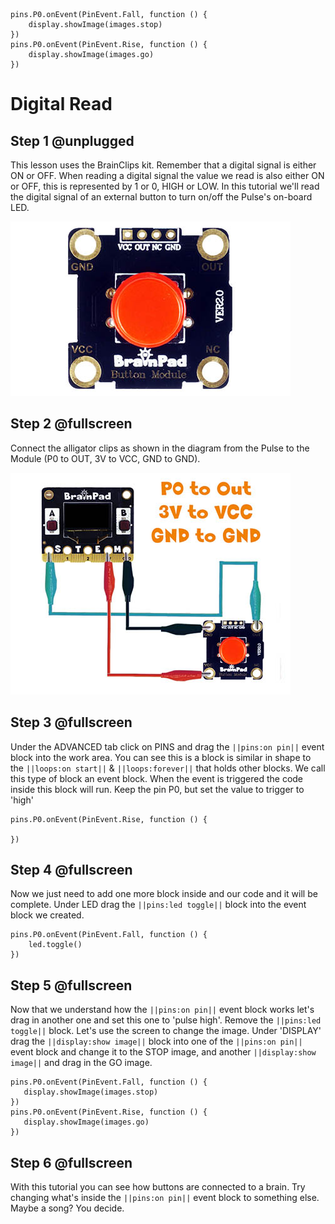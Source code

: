 ```ghost
pins.P0.onEvent(PinEvent.Fall, function () {
    display.showImage(images.stop)
})
pins.P0.onEvent(PinEvent.Rise, function () {
    display.showImage(images.go)
})
```

# Digital Read

## Step 1 @unplugged
This lesson uses the BrainClips kit. Remember that a digital signal is either ON or OFF. When reading a digital signal the value we read is also either ON or OFF, this is represented by 1 or 0, HIGH or LOW. In this tutorial we'll read the digital signal of an external button to turn on/off the Pulse's on-board LED.

![BrainClip Button Module](../static/images/buttonmodule.jpg)


## Step 2 @fullscreen
Connect the alligator clips as shown in the diagram from the Pulse to the Module (P0 to OUT, 3V to VCC, GND to GND).

 ![RGB Module Wiring Diagram](../static/images/clipdiagram2.jpg)


## Step 3 @fullscreen
Under the ADVANCED tab click on PINS and drag the ``||pins:on pin||`` event block into the work area. You can see this is a block is similar in shape to the ``||loops:on start||`` & ``||loops:forever||`` that holds other blocks. We call this type of block an event block. When the event is triggered the code inside this block will run. Keep the pin P0, but set the value to trigger to 'high'

```blocks
pins.P0.onEvent(PinEvent.Rise, function () {
	
})
```

## Step 4 @fullscreen
Now we just need to add one more block inside and our code and it will be complete. Under LED drag the ``||pins:led toggle||`` block into the event block we created. 

```blocks
pins.P0.onEvent(PinEvent.Fall, function () {
    led.toggle()
})
```

## Step 5 @fullscreen
Now that we understand how the ``||pins:on pin||`` event block works let's drag in another one and set this one to 'pulse high'. Remove the ``||pins:led toggle||`` block. Let's use the screen to change the image. Under 'DISPLAY' drag the ``||display:show image||`` block into one of the ``||pins:on pin||`` event block and change it to the STOP image, and another ``||display:show image||`` and drag in the GO image. 

 ```blocks
pins.P0.onEvent(PinEvent.Fall, function () {
    display.showImage(images.stop)
})
pins.P0.onEvent(PinEvent.Rise, function () {
    display.showImage(images.go)
})
```

## Step 6 @fullscreen
With this tutorial you can see how buttons are connected to a brain. Try changing what's inside the ``||pins:on pin||`` event block to something else. Maybe a song? You decide. 